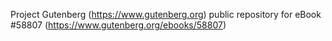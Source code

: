 Project Gutenberg (https://www.gutenberg.org) public repository for
eBook #58807 (https://www.gutenberg.org/ebooks/58807)
